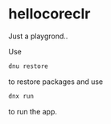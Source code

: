 # hellocoreclr
Just a playgrond..

Use 
```bash
dnu restore
```
to restore packages and use
```bash
dnx run
```
to run the app.
